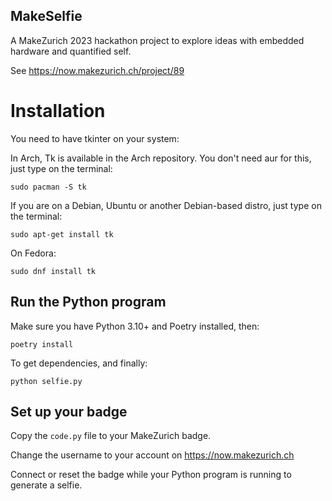 MakeSelfie
---

A MakeZurich 2023 hackathon project to explore ideas with embedded hardware and quantified self.

See https://now.makezurich.ch/project/89

# Installation

You need to have tkinter on your system:

In Arch, Tk is available in the Arch repository. You don't need aur for this, just type on the terminal:

`sudo pacman -S tk`

If you are on a Debian, Ubuntu or another Debian-based distro, just type on the terminal:

`sudo apt-get install tk`

On Fedora:

`sudo dnf install tk`

## Run the Python program

Make sure you have Python 3.10+ and Poetry installed, then:

`poetry install`

To get dependencies, and finally:

`python selfie.py`

## Set up your badge

Copy the `code.py` file to your MakeZurich badge.

Change the username to your account on https://now.makezurich.ch

Connect or reset the badge while your Python program is running to generate a selfie.

